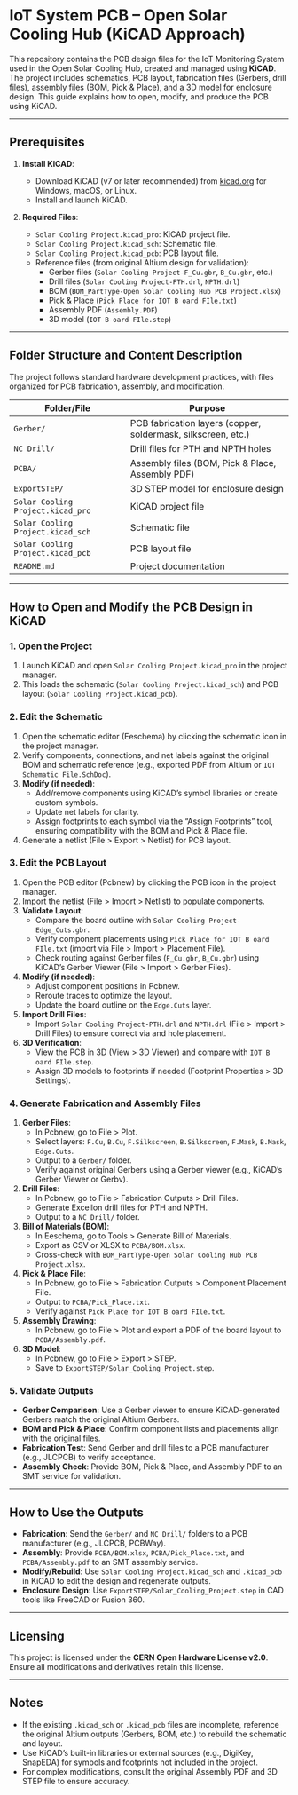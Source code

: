 # IoT System PCB – Open Solar Cooling Hub (KiCAD Approach)

This repository contains the PCB design files for the IoT Monitoring System used in the Open Solar Cooling Hub, created and managed using **KiCAD**. The project includes schematics, PCB layout, fabrication files (Gerbers, drill files), assembly files (BOM, Pick & Place), and a 3D model for enclosure design. This guide explains how to open, modify, and produce the PCB using KiCAD.

---

## Prerequisites

1. **Install KiCAD**:
   - Download KiCAD (v7 or later recommended) from [kicad.org](https://www.kicad.org/download/) for Windows, macOS, or Linux.
   - Install and launch KiCAD.

2. **Required Files**:
   - `Solar Cooling Project.kicad_pro`: KiCAD project file.
   - `Solar Cooling Project.kicad_sch`: Schematic file.
   - `Solar Cooling Project.kicad_pcb`: PCB layout file.
   - Reference files (from original Altium design for validation):
     - Gerber files (`Solar Cooling Project-F_Cu.gbr`, `B_Cu.gbr`, etc.)
     - Drill files (`Solar Cooling Project-PTH.drl`, `NPTH.drl`)
     - BOM (`BOM_PartType-Open Solar Cooling Hub PCB Project.xlsx`)
     - Pick & Place (`Pick Place for IOT B oard FIle.txt`)
     - Assembly PDF (`Assembly.PDF`)
     - 3D model (`IOT B oard FIle.step`)

---

## Folder Structure and Content Description

The project follows standard hardware development practices, with files organized for PCB fabrication, assembly, and modification.

| Folder/File | Purpose |
|-------------|---------|
| `Gerber/` | PCB fabrication layers (copper, soldermask, silkscreen, etc.) |
| `NC Drill/` | Drill files for PTH and NPTH holes |
| `PCBA/` | Assembly files (BOM, Pick & Place, Assembly PDF) |
| `ExportSTEP/` | 3D STEP model for enclosure design |
| `Solar Cooling Project.kicad_pro` | KiCAD project file |
| `Solar Cooling Project.kicad_sch` | Schematic file |
| `Solar Cooling Project.kicad_pcb` | PCB layout file |
| `README.md` | Project documentation |

---

## How to Open and Modify the PCB Design in KiCAD

### 1. Open the Project
1. Launch KiCAD and open `Solar Cooling Project.kicad_pro` in the project manager.
2. This loads the schematic (`Solar Cooling Project.kicad_sch`) and PCB layout (`Solar Cooling Project.kicad_pcb`).

### 2. Edit the Schematic
1. Open the schematic editor (Eeschema) by clicking the schematic icon in the project manager.
2. Verify components, connections, and net labels against the original BOM and schematic reference (e.g., exported PDF from Altium or `IOT Schematic File.SchDoc`).
3. **Modify (if needed)**:
   - Add/remove components using KiCAD’s symbol libraries or create custom symbols.
   - Update net labels for clarity.
   - Assign footprints to each symbol via the “Assign Footprints” tool, ensuring compatibility with the BOM and Pick & Place file.
4. Generate a netlist (File > Export > Netlist) for PCB layout.

### 3. Edit the PCB Layout
1. Open the PCB editor (Pcbnew) by clicking the PCB icon in the project manager.
2. Import the netlist (File > Import > Netlist) to populate components.
3. **Validate Layout**:
   - Compare the board outline with `Solar Cooling Project-Edge_Cuts.gbr`.
   - Verify component placements using `Pick Place for IOT B oard FIle.txt` (import via File > Import > Placement File).
   - Check routing against Gerber files (`F_Cu.gbr`, `B_Cu.gbr`) using KiCAD’s Gerber Viewer (File > Import > Gerber Files).
4. **Modify (if needed)**:
   - Adjust component positions in Pcbnew.
   - Reroute traces to optimize the layout.
   - Update the board outline on the `Edge.Cuts` layer.
5. **Import Drill Files**:
   - Import `Solar Cooling Project-PTH.drl` and `NPTH.drl` (File > Import > Drill Files) to ensure correct via and hole placement.
6. **3D Verification**:
   - View the PCB in 3D (View > 3D Viewer) and compare with `IOT B oard FIle.step`.
   - Assign 3D models to footprints if needed (Footprint Properties > 3D Settings).

### 4. Generate Fabrication and Assembly Files
1. **Gerber Files**:
   - In Pcbnew, go to File > Plot.
   - Select layers: `F.Cu`, `B.Cu`, `F.Silkscreen`, `B.Silkscreen`, `F.Mask`, `B.Mask`, `Edge.Cuts`.
   - Output to a `Gerber/` folder.
   - Verify against original Gerbers using a Gerber viewer (e.g., KiCAD’s Gerber Viewer or Gerbv).
2. **Drill Files**:
   - In Pcbnew, go to File > Fabrication Outputs > Drill Files.
   - Generate Excellon drill files for PTH and NPTH.
   - Output to a `NC Drill/` folder.
3. **Bill of Materials (BOM)**:
   - In Eeschema, go to Tools > Generate Bill of Materials.
   - Export as CSV or XLSX to `PCBA/BOM.xlsx`.
   - Cross-check with `BOM_PartType-Open Solar Cooling Hub PCB Project.xlsx`.
4. **Pick & Place File**:
   - In Pcbnew, go to File > Fabrication Outputs > Component Placement File.
   - Output to `PCBA/Pick_Place.txt`.
   - Verify against `Pick Place for IOT B oard FIle.txt`.
5. **Assembly Drawing**:
   - In Pcbnew, go to File > Plot and export a PDF of the board layout to `PCBA/Assembly.pdf`.
6. **3D Model**:
   - In Pcbnew, go to File > Export > STEP.
   - Save to `ExportSTEP/Solar_Cooling_Project.step`.

### 5. Validate Outputs
- **Gerber Comparison**: Use a Gerber viewer to ensure KiCAD-generated Gerbers match the original Altium Gerbers.
- **BOM and Pick & Place**: Confirm component lists and placements align with the original files.
- **Fabrication Test**: Send Gerber and drill files to a PCB manufacturer (e.g., JLCPCB) to verify acceptance.
- **Assembly Check**: Provide BOM, Pick & Place, and Assembly PDF to an SMT service for validation.

---

## How to Use the Outputs

- **Fabrication**: Send the `Gerber/` and `NC Drill/` folders to a PCB manufacturer (e.g., JLCPCB, PCBWay).
- **Assembly**: Provide `PCBA/BOM.xlsx`, `PCBA/Pick_Place.txt`, and `PCBA/Assembly.pdf` to an SMT assembly service.
- **Modify/Rebuild**: Use `Solar Cooling Project.kicad_sch` and `.kicad_pcb` in KiCAD to edit the design and regenerate outputs.
- **Enclosure Design**: Use `ExportSTEP/Solar_Cooling_Project.step` in CAD tools like FreeCAD or Fusion 360.

---

## Licensing

This project is licensed under the **CERN Open Hardware License v2.0**. Ensure all modifications and derivatives retain this license.

---

## Notes

- If the existing `.kicad_sch` or `.kicad_pcb` files are incomplete, reference the original Altium outputs (Gerbers, BOM, etc.) to rebuild the schematic and layout.
- Use KiCAD’s built-in libraries or external sources (e.g., DigiKey, SnapEDA) for symbols and footprints not included in the project.
- For complex modifications, consult the original Assembly PDF and 3D STEP file to ensure accuracy.

